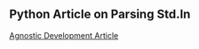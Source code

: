 ## Python Article on Parsing Std.In 

[Agnostic Development Article](https://www.agnosticdev.com/content/how-open-file-python)
